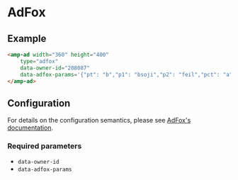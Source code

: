 <!---
Copyright 2017 The AMP HTML Authors. All Rights Reserved.

Licensed under the Apache License, Version 2.0 (the "License");
you may not use this file except in compliance with the License.
You may obtain a copy of the License at

      http://www.apache.org/licenses/LICENSE-2.0

Unless required by applicable law or agreed to in writing, software
distributed under the License is distributed on an "AS-IS" BASIS,
WITHOUT WARRANTIES OR CONDITIONS OF ANY KIND, either express or implied.
See the License for the specific language governing permissions and
limitations under the License.
-->

# AdFox

## Example

```html
<amp-ad width="360" height="400"
    type="adfox"
    data-owner-id="208087"
    data-adfox-params='{"pt": "b","p1": "bsoji","p2": "feil","pct": "a","pfc": "bbhfo","pfb": "cwrtv"}'>
</amp-ad>
```

## Configuration

For details on the configuration semantics, please see [AdFox's documentation](https://specs.adfox.ru/page/254/).

### Required parameters

- `data-owner-id`
- `data-adfox-params`
